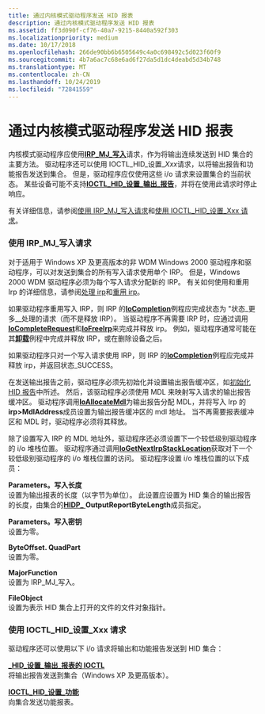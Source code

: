 ```yaml
---
title: 通过内核模式驱动程序发送 HID 报表
description: 通过内核模式驱动程序发送 HID 报表
ms.assetid: ff3d090f-cf76-40a7-9215-8440a592f303
ms.localizationpriority: medium
ms.date: 10/17/2018
ms.openlocfilehash: 266de90bb6b6505649c4a0c698492c5d023f60f9
ms.sourcegitcommit: 4b7a6ac7c68e6ad6f27da5d1dc4deabd5d34b748
ms.translationtype: MT
ms.contentlocale: zh-CN
ms.lasthandoff: 10/24/2019
ms.locfileid: "72841559"
---
```

# <a name="sending-hid-reports-by-kernel-mode-drivers"></a>通过内核模式驱动程序发送 HID 报表


内核模式驱动程序应使用[**IRP\_MJ\_写入**](https://docs.microsoft.com/windows-hardware/drivers/kernel/irp-mj-write)请求，作为将输出连续发送到 HID 集合的主要方法。 驱动程序还可以使用 IOCTL\_HID\_设置\_*Xxx*请求，以将输出报告和功能报告发送到集合。 但是，驱动程序应仅使用这些 i/o 请求来设置集合的当前状态。 某些设备可能不支持[**IOCTL\_HID\_设置\_输出\_报告**](https://docs.microsoft.com/windows-hardware/drivers/ddi/hidclass/ni-hidclass-ioctl_hid_set_output_report)，并将在使用此请求时停止响应。

有关详细信息，请参阅[使用 IRP\_MJ\_写入请求](#using-irp-mj-write-requests)和[使用 IOCTL\_HID\_设置\_Xxx 请求](#using-ioctl-hid-set-xxx-requests)。

### <a href="" id="using-irp-mj-write-requests"></a>使用 IRP\_MJ\_写入请求

对于适用于 Windows XP 及更高版本的非 WDM Windows 2000 驱动程序和驱动程序，可以对发送到集合的所有写入请求使用单个 IRP。 但是，Windows 2000 WDM 驱动程序必须为每个写入请求分配新的 IRP。 有关如何使用和重用 Irp 的详细信息，请参阅[处理 irp](https://docs.microsoft.com/windows-hardware/drivers/kernel/handling-irps)和[重用 irp](https://docs.microsoft.com/windows-hardware/drivers/kernel/reusing-irps)。

如果驱动程序重用写入 IRP，则 IRP 的[**IoCompletion**](https://docs.microsoft.com/windows-hardware/drivers/ddi/wdm/nc-wdm-io_completion_routine)例程应完成状态为 "状态\_更多\_\_处理的请求（而不是释放 IRP）。 当驱动程序不再需要 IRP 时，应通过调用[**IoCompleteRequest**](https://docs.microsoft.com/windows-hardware/drivers/ddi/wdm/nf-wdm-iocompleterequest)和[**IoFreeIrp**](https://docs.microsoft.com/windows-hardware/drivers/ddi/wdm/nf-wdm-iofreeirp)来完成并释放 irp。 例如，驱动程序通常可能在其[**卸载**](https://docs.microsoft.com/windows-hardware/drivers/ddi/wdm/nc-wdm-driver_unload)例程中完成并释放 IRP，或在删除设备之后。

如果驱动程序只对一个写入请求使用 IRP，则 IRP 的[**IoCompletion**](https://docs.microsoft.com/windows-hardware/drivers/ddi/wdm/nc-wdm-io_completion_routine)例程应完成并释放 irp，并返回状态\_SUCCESS。

在发送输出报告之前，驱动程序必须先初始化并设置输出报告缓冲区，如[初始化 HID 报告](initializing-hid-reports.md)中所述。 然后，该驱动程序必须使用 MDL 来映射写入请求的输出报告缓冲区。 驱动程序调用[**IoAllocateMdl**](https://docs.microsoft.com/windows-hardware/drivers/ddi/wdm/nf-wdm-ioallocatemdl)为输出报告分配 MDL，并将写入 Irp 的**irp&gt;MdlAddress**成员设置为输出报告缓冲区的 mdl 地址。 当不再需要报表缓冲区和 MDL 时，驱动程序必须将其释放。

除了设置写入 IRP 的 MDL 地址外，驱动程序还必须设置下一个较低级别驱动程序的 i/o 堆栈位置。 驱动程序通过调用[**IoGetNextIrpStackLocation**](https://docs.microsoft.com/windows-hardware/drivers/ddi/wdm/nf-wdm-iogetnextirpstacklocation)获取对下一个较低级别驱动程序的 i/o 堆栈位置的访问。 驱动程序设置 i/o 堆栈位置的以下成员：

<a href="" id="parameters-write-length"></a>**Parameters。写入长度**  
设置为输出报表的长度（以字节为单位）。 此设置应设置为 HID 集合的输出报告的长度，由集合的[**HIDP\_** ](https://docs.microsoft.com/windows-hardware/drivers/ddi/hidpi/ns-hidpi-_hidp_caps) **OutputReportByteLength**成员指定。

<a href="" id="parameters-write-key"></a>**Parameters。写入密钥**  
设置为零。

<a href="" id="parameters-write-byteoffset-quadpart"></a>**ByteOffset. QuadPart**  
设置为零。

<a href="" id="majorfunction"></a>**MajorFunction**  
设置为 IRP\_MJ\_写入。

<a href="" id="fileobject"></a>**FileObject**  
设置为表示 HID 集合上打开的文件的文件对象指针。

### <a href="" id="using-ioctl-hid-set-xxx-requests"></a>使用 IOCTL\_HID\_设置\_Xxx 请求

驱动程序还可以使用以下 i/o 请求将输出和功能报告发送到 HID 集合：

<a href="" id="ioctl-hid-set-output-report"></a>[ **\_HID\_设置\_输出\_报表的 IOCTL**](https://docs.microsoft.com/windows-hardware/drivers/ddi/hidclass/ni-hidclass-ioctl_hid_set_output_report)  
将输出报告发送到集合（Windows XP 及更高版本）。

<a href="" id="ioctl-hid-set-feature"></a>[**IOCTL\_HID\_设置\_功能**](https://docs.microsoft.com/windows-hardware/drivers/ddi/hidclass/ni-hidclass-ioctl_hid_set_feature)  
向集合发送功能报表。

 

 




